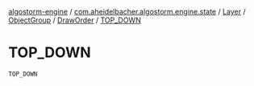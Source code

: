 [algostorm-engine](../../../../index.md) / [com.aheidelbacher.algostorm.engine.state](../../../index.md) / [Layer](../../index.md) / [ObjectGroup](../index.md) / [DrawOrder](index.md) / [TOP_DOWN](.)

# TOP_DOWN

`TOP_DOWN`